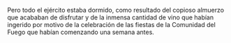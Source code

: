 Pero todo el ejército estaba dormido, como resultado del copioso almuerzo que acababan de
disfrutar y de la inmensa cantidad de vino que habían ingerido por motivo de la celebración
de las fiestas de la Comunidad del Fuego que habían comenzando una semana antes.
